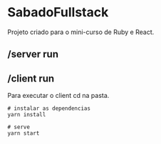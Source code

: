 # SabadoFullstack
Projeto criado para o mini-curso de Ruby e React.

## /server run

## /client run
Para executar o client cd na pasta.

```
# instalar as dependencias
yarn install
```

```
# serve
yarn start
```
